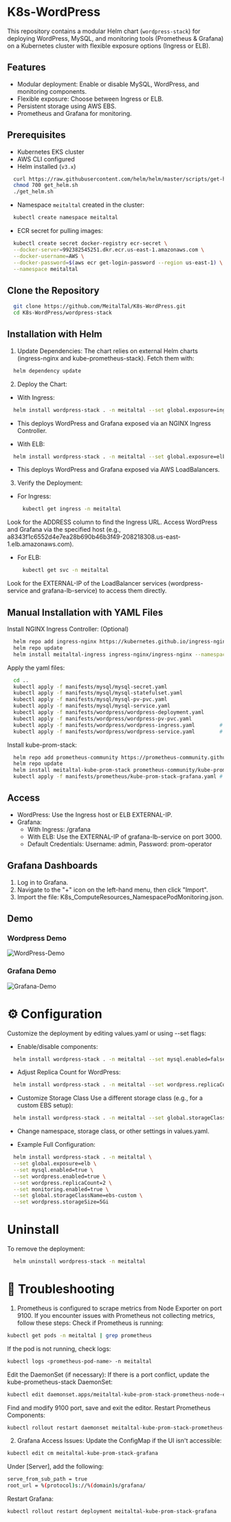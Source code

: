 # K8s-WordPress
This repository contains a modular Helm chart (`wordpress-stack`) for deploying WordPress, MySQL, and monitoring tools (Prometheus & Grafana) on a Kubernetes cluster with flexible exposure options (Ingress or ELB).

## Features
- Modular deployment: Enable or disable MySQL, WordPress, and monitoring components.
- Flexible exposure: Choose between Ingress or ELB.
- Persistent storage using AWS EBS.
- Prometheus and Grafana for monitoring.

## Prerequisites
- Kubernetes EKS cluster
- AWS CLI configured
- Helm installed (`v3.x`)
```sh
  curl https://raw.githubusercontent.com/helm/helm/master/scripts/get-helm-3 > get_helm.sh
  chmod 700 get_helm.sh
  ./get_helm.sh
```
- Namespace `meitaltal` created in the cluster:
```sh
  kubectl create namespace meitaltal
```
- ECR secret for pulling images:
```sh
  kubectl create secret docker-registry ecr-secret \
  --docker-server=992382545251.dkr.ecr.us-east-1.amazonaws.com \
  --docker-username=AWS \
  --docker-password=$(aws ecr get-login-password --region us-east-1) \
  --namespace meitaltal
```

## Clone the Repository
```sh
  git clone https://github.com/MeitalTal/K8s-WordPress.git
  cd K8s-WordPress/wordpress-stack
```

## Installation with Helm

1. Update Dependencies: The chart relies on external Helm charts (ingress-nginx and kube-prometheus-stack). Fetch them with:
```sh
  helm dependency update
```

2. Deploy the Chart:
- With Ingress:
```sh
  helm install wordpress-stack . -n meitaltal --set global.exposure=ingress
```
   - This deploys WordPress and Grafana exposed via an NGINX Ingress Controller.

- With ELB:
```sh
  helm install wordpress-stack . -n meitaltal --set global.exposure=elb
```
  - This deploys WordPress and Grafana exposed via AWS LoadBalancers.

3. Verify the Deployment:
- For Ingress:
```sh
     kubectl get ingress -n meitaltal
```
Look for the ADDRESS column to find the Ingress URL. Access WordPress and Grafana via the specified host (e.g., a8343f1c6552d4e7ea28b690b46b3f49-208218308.us-east-1.elb.amazonaws.com).


- For ELB:
```sh
     kubectl get svc -n meitaltal
```
Look for the EXTERNAL-IP of the LoadBalancer services (wordpress-service and grafana-lb-service) to access them directly.


## Manual Installation with YAML Files
Install NGINX Ingress Controller: (Optional)
```sh
  helm repo add ingress-nginx https://kubernetes.github.io/ingress-nginx
  helm repo update
  helm install meitaltal-ingress ingress-nginx/ingress-nginx --namespace meitaltal  --set controller.ingressClassResource.name=meitaltal
```
Apply the yaml files:
```sh
  cd ..
  kubectl apply -f manifests/mysql/mysql-secret.yaml
  kubectl apply -f manifests/mysql/mysql-statefulset.yaml
  kubectl apply -f manifests/mysql/mysql-pv-pvc.yaml
  kubectl apply -f manifests/mysql/mysql-service.yaml 
  kubectl apply -f manifests/wordpress/wordpress-deployment.yaml
  kubectl apply -f manifests/wordpress/wordpress-pv-pvc.yaml
  kubectl apply -f manifests/wordpress/wordpress-ingress.yaml        # if you're using ingress
  kubectl apply -f manifests/wordpress/wordpress-service.yaml        # if you're using ELB, change type to ClusterIp
```
Install kube-prom-stack:
```sh
  helm repo add prometheus-community https://prometheus-community.github.io/helm-charts 
  helm repo update
  helm install meitaltal-kube-prom-stack prometheus-community/kube-prometheus-stack --namespace meitaltal 
  kubectl apply -f manifests/prometheus/kube-prom-stack-grafana.yaml # if you want to access grafana via ELB 
```

## Access
- WordPress: Use the Ingress host or ELB EXTERNAL-IP.
- Grafana:
  - With Ingress: <Ingress-host>/grafana
  - With ELB: Use the EXTERNAL-IP of grafana-lb-service on port 3000.
  - Default Credentials: Username: admin, Password: prom-operator

## Grafana Dashboards
1. Log in to Grafana.
2. Navigate to the "+" icon on the left-hand menu, then click "Import".
3. Import the file: K8s_ComputeResources_NamespacePodMonitoring.json.

## Demo
### Wordpress Demo
![WordPress-Demo](assets/WordPress-Demo.png)
### Grafana Demo
![Grafana-Demo](assets/Grafana-Demo.png)


# ⚙️ Configuration 
Customize the deployment by editing values.yaml or using --set flags:
- Enable/disable components:
```sh
  helm install wordpress-stack . -n meitaltal --set mysql.enabled=false --set global.exposure=elb
```
- Adjust Replica Count for WordPress:
```sh
  helm install wordpress-stack . -n meitaltal --set wordpress.replicaCount=3
```
- Customize Storage Class
  Use a different storage class (e.g., for a custom EBS setup):
```sh
  helm install wordpress-stack . -n meitaltal --set global.storageClassName=meitaltal-ebs
```
- Change namespace, storage class, or other settings in values.yaml.

- Example Full Configuration:
```sh
  helm install wordpress-stack . -n meitaltal \
  --set global.exposure=elb \
  --set mysql.enabled=true \
  --set wordpress.enabled=true \
  --set wordpress.replicaCount=2 \
  --set monitoring.enabled=true \
  --set global.storageClassName=ebs-custom \
  --set wordpress.storageSize=5Gi
```

# Uninstall 
To remove the deployment:
```sh
  helm uninstall wordpress-stack -n meitaltal
```

# 🔧 Troubleshooting
1. Prometheus is configured to scrape metrics from Node Exporter on port 9100.
If you encounter issues with Prometheus not collecting metrics, follow these steps:
Check if Prometheus is running:
```sh
kubectl get pods -n meitaltal | grep prometheus
```
If the pod is not running, check logs:
```sh
kubectl logs <prometheus-pod-name> -n meitaltal
```
Edit the DaemonSet (if necessary):
If there is a port conflict, update the kube-prometheus-stack DaemonSet:
```sh
kubectl edit daemonset.apps/meitaltal-kube-prom-stack-prometheus-node-exporter
```
Find and modify 9100 port, save and exit the editor.
Restart Prometheus Components:
```sh
kubectl rollout restart daemonset meitaltal-kube-prom-stack-prometheus-node-exporter -n meitaltal
```
2. Grafana Access Issues: Update the ConfigMap if the UI isn't accessible:
 ```sh
kubectl edit cm meitaltal-kube-prom-stack-grafana
```
Under [Server], add the following:
 ```sh
serve_from_sub_path = true
root_url = %(protocol)s://%(domain)s/grafana/
```
Restart Grafana:
 ```sh
kubectl rollout restart deployment meitaltal-kube-prom-stack-grafana 
```

